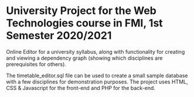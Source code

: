 # University Project for the Web Technologies course in FMI, 1st Semester 2020/2021

Online Editor for a university syllabus, along with functionality for creating and viewing a dependency graph (showing which disciplines are prerequisites for others).

The timetable_editor.sql file can be used to create a small sample database with a few disciplines for demonstration purposes. The project uses HTML, CSS & Javascript for the front-end and PHP for the back-end.
